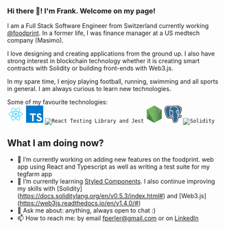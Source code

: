 ### Hi there 👋! I'm Frank. Welcome on my page!

I am a Full Stack Software Engineer from Switzerland currently working [@foodprint](https://github.com/frankperler/foodprint). In a former life, I was finance manager at a US medtech company (Masimo).

I love designing and creating applications from the ground up. I also have strong interest in blockchain technology whether it is creating smart contracts with Solidity or building front-ends with Web3.js. 

In my spare time, I enjoy playing football, running, swimming and all sports in general. I am always curious to learn new technologies.

Some of my favourite technologies: <br>
<code><img height="40" alt="React" src="https://raw.githubusercontent.com/github/explore/80688e429a7d4ef2fca1e82350fe8e3517d3494d/topics/react/react.png"></code>
<code><img height="40" alt="Typescript" src="https://raw.githubusercontent.com/github/explore/80688e429a7d4ef2fca1e82350fe8e3517d3494d/topics/typescript/typescript.png"></code>
<code><img height="40" alt="React Testing Library and Jest" src="https://avatars0.githubusercontent.com/u/49996085?s=200&v=4"></code>
<code><img height="40" alt="nodeJs" src="https://raw.githubusercontent.com/github/explore/80688e429a7d4ef2fca1e82350fe8e3517d3494d/topics/nodejs/nodejs.png"></code>
<code><img height="40" alt="postgresql" src="https://raw.githubusercontent.com/github/explore/80688e429a7d4ef2fca1e82350fe8e3517d3494d/topics/postgresql/postgresql.png"></code>
<code><img height="40" alt="Solidity" src="https://docs.soliditylang.org/en/v0.8.7/_images/logo.svg"></code>

## What I am doing now?

- 🔭 I’m currently working on adding new features on the foodprint. web app using React and Typescript as well as writing a test suite for my tegfarm app
- 🌱 I’m currently learning [Styled Components](https://styled-components.com/). I also continue improving my skills with [Solidity] (https://docs.soliditylang.org/en/v0.5.3/index.html#) and [Web3.js] (https://web3js.readthedocs.io/en/v1.4.0/#) 
- 💬 Ask me about: anything, always open to chat :)
- 📫 How to reach me: by email fperler@gmail.com or on [LinkedIn](https://www.linkedin.com/in/frank-perler/) 
